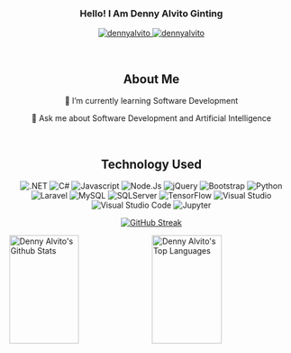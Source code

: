 <h3 align="center">
        <p>Hello! I Am
                <b>Denny Alvito Ginting</b>
        </p>
</h3>


<p align="center">
<!--  <a href="" target="blank">
  <img src="https://img.shields.io/badge/Website-DC143C?style=for-the-badge&logo=medium&logoColor=white" alt="dennyalvito" />
 </a> -->
 <a href="https://linkedin.com/in/dennyalvito" target="_blank">
  <img src="https://img.shields.io/badge/LinkedIn-0077B5?style=for-the-badge&logo=linkedin&logoColor=white" alt="dennyalvito"/>
 </a>
 <a href="https://instagram.com/alvitodenny" target="_blank">
  <img src="https://img.shields.io/badge/Instagram-fe4164?style=for-the-badge&logo=instagram&logoColor=white" alt="dennyalvito" />
 </a> 
</p>
<br />

<div align="center">
  <h2>About Me</h2>
  <p>🌱 I’m currently learning Software Development</p>
  <p>💬 Ask me about Software Development and Artificial Intelligence</p>
</div>
<br />

<h2 align="center">Technology Used</h2>
<div align="center">

![.NET](https://img.shields.io/badge/.net-purple?style=for-the-badge&logo=dotnet&logoColor=white)
![C#](https://img.shields.io/badge/csharp-blue?style=for-the-badge&logo=csharp&logoColor=white)
![Javascript](https://img.shields.io/badge/Javascript-F0DB4F?style=for-the-badge&labelColor=black&logo=javascript&logoColor=F0DB4F)
![Node.Js](https://img.shields.io/badge/Node_JS-green?style=for-the-badge&labelColor=black&logo=node.js&logoColor=green)
![jQuery](https://img.shields.io/badge/jQuery-yellow?style=for-the-badge&labelColor=black&logo=jquery&logoColor=white)
![Bootstrap](https://img.shields.io/badge/Bootstrap-563D7C?style=for-the-badge&logo=bootstrap&logoColor=white)
![Python](https://img.shields.io/badge/Python-blue?style=for-the-badge&logo=python&logoColor=white)
![Laravel](https://img.shields.io/badge/Laravel-red?style=for-the-badge&logo=laravel&logoColor=white)
![MySQL](https://img.shields.io/badge/MySQL-blue?style=for-the-badge&logo=mysql&labelColor=gray&logoColor=white)
![SQLServer](https://img.shields.io/badge/SQL_Server-purple?style=for-the-badge&logo=microsoft-sql-server&labelColor=gray&logoColor=white)
![TensorFlow](https://img.shields.io/badge/Tensorflow-orange?style=for-the-badge&logo=tensorflow&logoColor=white)
![Visual Studio](https://img.shields.io/badge/Visual_Studio-purple?style=for-the-badge&logo=visualstudio&logoColor=white)
![Visual Studio Code](https://img.shields.io/badge/Visual_Studio_Code-blue?style=for-the-badge&logo=visualstudiocode&logoColor=white)
![Jupyter](https://img.shields.io/badge/Jupyter_Notebook-orange?style=for-the-badge&labelColor=black&logo=jupyter&logoColor=white)

</div>

<!-- 🌱 I don't know what am i doin' right now -->
<!-- 
<img align="center" src="https://github-readme-stats.vercel.app/api/?username=DnYAlv&theme=dark" />
<img align="center" src="https://github-readme-stats.vercel.app/api/top-langs/?username=DnYAlv&theme=dark" /> -->

<div align="center">

[![GitHub Streak](https://streak-stats.demolab.com/?user=DnYAlv&theme=radical&border=7F3FBF&background=0D1117)](https://git.io/streak-stats)
  
</div>

<a> 
    <a href="https://github.com/alsiam"><img alt="Denny Alvito's Github Stats" src="https://denvercoder1-github-readme-stats.vercel.app/api?username=DnYAlv&show_icons=true&count_private=true&theme=react&border_color=7F3FBF&bg_color=0D1117&title_color=F85D7F&icon_color=F8D866" height="192px" width="49.5%"/></a>
  <a href="https://github.com/alsiam"><img alt="Denny Alvito's Top Languages" src="https://denvercoder1-github-readme-stats.vercel.app/api/top-langs/?username=DnYAlv&langs_count=8&layout=compact&theme=react&border_color=7F3FBF&bg_color=0D1117&title_color=F85D7F&icon_color=F8D866" height="192px" width="49.5%"/></a>
  <br/>
</a>

